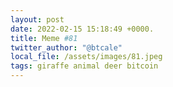 ```yaml
---
layout: post
date: 2022-02-15 15:18:49 +0000.
title: Meme #81
twitter_author: "@btcale"
local_file: /assets/images/81.jpeg
tags: giraffe animal deer bitcoin
---
```

